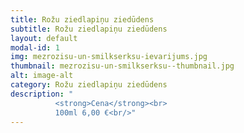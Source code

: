 ```yaml
---
title: Rožu ziedlapiņu ziedūdens
subtitle: Rožu ziedlapiņu ziedūdens
layout: default
modal-id: 1
img: mezrozisu-un-smilkserksu-ievarijums.jpg
thumbnail: mezrozisu-un-smilkserksu--thumbnail.jpg
alt: image-alt
category: Rožu ziedlapiņu ziedūdens
description: "
          <strong>Cena</strong><br>
          100ml 6,00 €<br/>"
---
```

